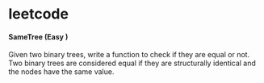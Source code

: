 # leetcode

#### SameTree (Easy )
Given two binary trees, write a function to check if they are equal or not.
Two binary trees are considered equal if they are structurally identical and the nodes have the same value.
